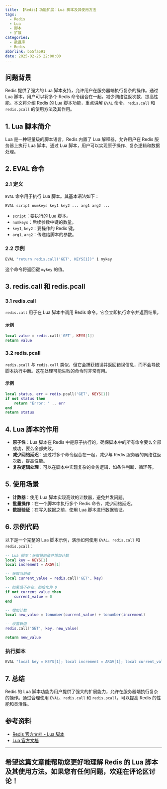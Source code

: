 ```yaml
---
title: 【Redis】功能扩展：Lua 脚本及其使用方法
tags:
  - Redis
  - Lua
  - 脚本
  - 扩展
categories:
  - 数据库
  - Redis
abbrlink: b55fa591
date: 2025-02-26 22:00:00
---
```


## 问题背景

Redis 提供了强大的 Lua 脚本支持，允许用户在服务器端执行复杂的操作。通过 Lua 脚本，用户可以将多个 Redis 命令组合在一起，减少网络往返次数，提高性能。本文将介绍 Redis 的 Lua 脚本功能，重点讲解 `EVAL` 命令、`redis.call` 和 `redis.pcall` 的使用方法及其作用。

## 1. Lua 脚本简介

Lua 是一种轻量级的脚本语言，Redis 内置了 Lua 解释器，允许用户在 Redis 服务器上执行 Lua 脚本。通过 Lua 脚本，用户可以实现原子操作、复杂逻辑和数据处理。

## 2. EVAL 命令

### 2.1 定义

`EVAL` 命令用于执行 Lua 脚本。其基本语法如下：

```bash
EVAL script numkeys key1 key2 ... arg1 arg2 ...
```

- `script`：要执行的 Lua 脚本。
- `numkeys`：后续参数中键的数量。
- `key1`, `key2`：要操作的 Redis 键。
- `arg1`, `arg2`：传递给脚本的参数。

### 2.2 示例

```bash
EVAL "return redis.call('GET', KEYS[1])" 1 mykey
```

这个命令将返回键 `mykey` 的值。

## 3. redis.call 和 redis.pcall

### 3.1 redis.call

`redis.call` 用于在 Lua 脚本中调用 Redis 命令。它会立即执行命令并返回结果。

#### 示例

```lua
local value = redis.call('GET', KEYS[1])
return value
```

### 3.2 redis.pcall

`redis.pcall` 与 `redis.call` 类似，但它会捕获错误并返回错误信息，而不会导致脚本执行中断。这在处理可能失败的命令时非常有用。

#### 示例

```lua
local status, err = redis.pcall('GET', KEYS[1])
if not status then
    return "Error: " .. err
end
return status
```

## 4. Lua 脚本的作用

- **原子性**：Lua 脚本在 Redis 中是原子执行的，确保脚本中的所有命令要么全部成功，要么全部失败。
- **减少网络延迟**：通过将多个命令组合在一起，减少与 Redis 服务器的网络往返次数，提高性能。
- **复杂逻辑处理**：可以在脚本中实现复杂的业务逻辑，如条件判断、循环等。

## 5. 使用场景

- **计数器**：使用 Lua 脚本实现高效的计数器，避免并发问题。
- **批量操作**：在一个脚本中执行多个 Redis 命令，减少网络延迟。
- **数据验证**：在写入数据之前，使用 Lua 脚本进行数据验证。

## 6. 示例代码

以下是一个完整的 Lua 脚本示例，演示如何使用 `EVAL`、`redis.call` 和 `redis.pcall`：

```lua
-- Lua 脚本：获取键的值并增加计数
local key = KEYS[1]
local increment = ARGV[1]

-- 获取当前值
local current_value = redis.call('GET', key)

-- 如果值不存在，初始化为 0
if not current_value then
    current_value = 0
end

-- 增加计数
local new_value = tonumber(current_value) + tonumber(increment)

-- 设置新值
redis.call('SET', key, new_value)

return new_value
```

### 执行脚本

```bash
EVAL "local key = KEYS[1]; local increment = ARGV[1]; local current_value = redis.call('GET', key); if not current_value then current_value = 0; end; local new_value = tonumber(current_value) + tonumber(increment); redis.call('SET', key, new_value); return new_value;" 1 mycounter 1
```

## 7. 总结

Redis 的 Lua 脚本功能为用户提供了强大的扩展能力，允许在服务器端执行复杂的操作。通过合理使用 `EVAL`、`redis.call` 和 `redis.pcall`，可以提高 Redis 的性能和灵活性。

## 参考资料

- [Redis 官方文档 - Lua 脚本](https://redis.io/topics/script)
- [Lua 官方文档](https://www.lua.org/manual/5.1/)

---

希望这篇文章能帮助您更好地理解 Redis 的 Lua 脚本及其使用方法。如果您有任何问题，欢迎在评论区讨论！
--- 